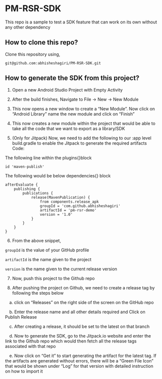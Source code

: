 # PM-RSR-SDK
This repo is a sample to test a SDK feature that can work on its own without any other dependency

## How to clone this repo?
Clone this repository using,

```
git@github.com:abhisheshagiri/PM-RSR-SDK.git
```

## How to generate the SDK from this project?
1. Open a new Android Studio Project with Empty Activity

2. After the build finishes, Navigate to File → New → New Module

3. This now opens a new window to create a “New Module”. Now click on “Android Library” name the new module and click on “Finish” 

4. This now creates a new module within the project that would be able to take all the code that we want to export as a library/SDK

5. (Only for Jitpack) Now, we need to add the following to our :app level build.gradle to enable the Jitpack to generate the required artifacts
Code:

The following line within the plugins{}block

```
id 'maven-publish'
```

The following would be below dependencies{} block
```
afterEvaluate {
    publishing {
        publications {
            release(MavenPublication) {
                from components.release_apk
                groupId = 'com.github.abhisheshagiri'
                artifactId = 'pm-rsr-demo'
                version = '1.0'
            }
        }
    }
}
```
6. From the above snippet,

  ```groupId``` is the value of your GitHub profile

  ```artifactId``` is the name given to the project

  ```version``` is the name given to the current release version

7. Now, push this project to the Github repo

8. After pushing the project on Github, we need to create a release tag by following the steps below

&emsp;a. click on “Releases” on the right side of the screen on the GitHub repo

&emsp;b. Enter the release name and all other details required and Click on Publish Release

&emsp;c. After creating a release, it should be set to the latest on that branch

&emsp;d. Now to generate the SDK, go to the Jitpack.io website and enter the link to the Github repo which would then fetch all the release tags associated with that repo
 
&emsp;e. Now click on “Get it” to start generating the artifact for the latest tag. If the artifacts are generated without errors, there will be a “Green File Icon” that would be shown under “Log” for that version with detailed instruction on how to import it


